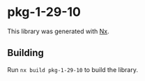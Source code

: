 # pkg-1-29-10

This library was generated with [Nx](https://nx.dev).

## Building

Run `nx build pkg-1-29-10` to build the library.
